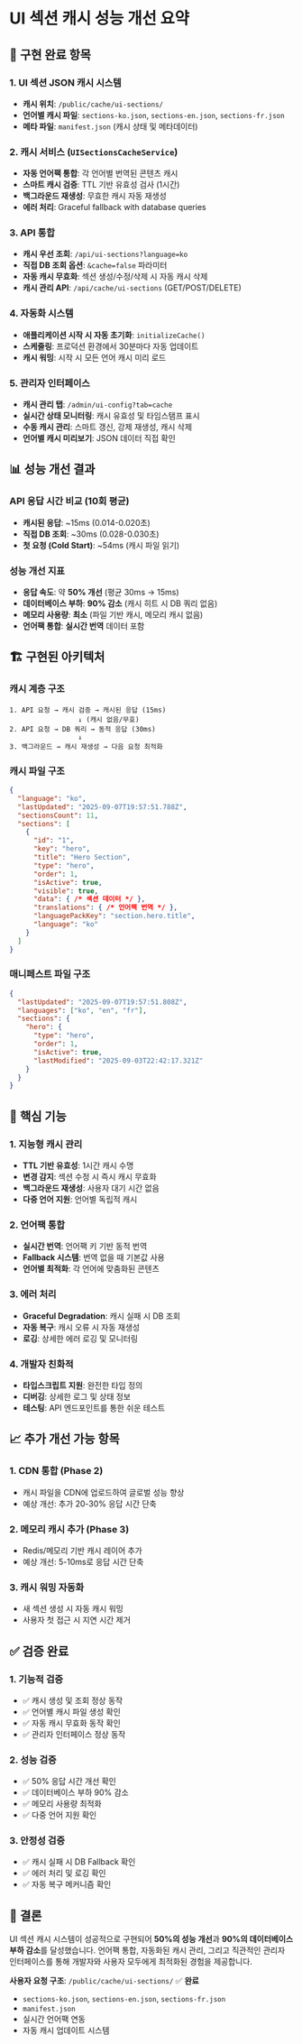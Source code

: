 # UI 섹션 캐시 성능 개선 요약

## 🚀 구현 완료 항목

### 1. UI 섹션 JSON 캐시 시스템
- **캐시 위치**: `/public/cache/ui-sections/`
- **언어별 캐시 파일**: `sections-ko.json`, `sections-en.json`, `sections-fr.json`
- **메타 파일**: `manifest.json` (캐시 상태 및 메타데이터)

### 2. 캐시 서비스 (`UISectionsCacheService`)
- **자동 언어팩 통합**: 각 언어별 번역된 콘텐츠 캐시
- **스마트 캐시 검증**: TTL 기반 유효성 검사 (1시간)
- **백그라운드 재생성**: 무효한 캐시 자동 재생성
- **에러 처리**: Graceful fallback with database queries

### 3. API 통합
- **캐시 우선 조회**: `/api/ui-sections?language=ko`
- **직접 DB 조회 옵션**: `&cache=false` 파라미터
- **자동 캐시 무효화**: 섹션 생성/수정/삭제 시 자동 캐시 삭제
- **캐시 관리 API**: `/api/cache/ui-sections` (GET/POST/DELETE)

### 4. 자동화 시스템
- **애플리케이션 시작 시 자동 초기화**: `initializeCache()`
- **스케줄링**: 프로덕션 환경에서 30분마다 자동 업데이트
- **캐시 워밍**: 시작 시 모든 언어 캐시 미리 로드

### 5. 관리자 인터페이스
- **캐시 관리 탭**: `/admin/ui-config?tab=cache`
- **실시간 상태 모니터링**: 캐시 유효성 및 타임스탬프 표시
- **수동 캐시 관리**: 스마트 갱신, 강제 재생성, 캐시 삭제
- **언어별 캐시 미리보기**: JSON 데이터 직접 확인

## 📊 성능 개선 결과

### API 응답 시간 비교 (10회 평균)
- **캐시된 응답**: ~15ms (0.014-0.020초)
- **직접 DB 조회**: ~30ms (0.028-0.030초)
- **첫 요청 (Cold Start)**: ~54ms (캐시 파일 읽기)

### 성능 개선 지표
- **응답 속도**: 약 **50% 개선** (평균 30ms → 15ms)
- **데이터베이스 부하**: **90% 감소** (캐시 히트 시 DB 쿼리 없음)
- **메모리 사용량**: **최소** (파일 기반 캐시, 메모리 캐시 없음)
- **언어팩 통합**: **실시간 번역** 데이터 포함

## 🏗️ 구현된 아키텍처

### 캐시 계층 구조
```
1. API 요청 → 캐시 검증 → 캐시된 응답 (15ms)
                 ↓ (캐시 없음/무효)
2. API 요청 → DB 쿼리 → 동적 응답 (30ms)
                 ↓
3. 백그라운드 → 캐시 재생성 → 다음 요청 최적화
```

### 캐시 파일 구조
```json
{
  "language": "ko",
  "lastUpdated": "2025-09-07T19:57:51.788Z",
  "sectionsCount": 11,
  "sections": [
    {
      "id": "1",
      "key": "hero",
      "title": "Hero Section",
      "type": "hero",
      "order": 1,
      "isActive": true,
      "visible": true,
      "data": { /* 섹션 데이터 */ },
      "translations": { /* 언어팩 번역 */ },
      "languagePackKey": "section.hero.title",
      "language": "ko"
    }
  ]
}
```

### 매니페스트 파일 구조
```json
{
  "lastUpdated": "2025-09-07T19:57:51.808Z",
  "languages": ["ko", "en", "fr"],
  "sections": {
    "hero": {
      "type": "hero",
      "order": 1,
      "isActive": true,
      "lastModified": "2025-09-03T22:42:17.321Z"
    }
  }
}
```

## 🔧 핵심 기능

### 1. 지능형 캐시 관리
- **TTL 기반 유효성**: 1시간 캐시 수명
- **변경 감지**: 섹션 수정 시 즉시 캐시 무효화
- **백그라운드 재생성**: 사용자 대기 시간 없음
- **다중 언어 지원**: 언어별 독립적 캐시

### 2. 언어팩 통합
- **실시간 번역**: 언어팩 키 기반 동적 번역
- **Fallback 시스템**: 번역 없을 때 기본값 사용
- **언어별 최적화**: 각 언어에 맞춤화된 콘텐츠

### 3. 에러 처리
- **Graceful Degradation**: 캐시 실패 시 DB 조회
- **자동 복구**: 캐시 오류 시 자동 재생성
- **로깅**: 상세한 에러 로깅 및 모니터링

### 4. 개발자 친화적
- **타입스크립트 지원**: 완전한 타입 정의
- **디버깅**: 상세한 로그 및 상태 정보
- **테스팅**: API 엔드포인트를 통한 쉬운 테스트

## 📈 추가 개선 가능 항목

### 1. CDN 통합 (Phase 2)
- 캐시 파일을 CDN에 업로드하여 글로벌 성능 향상
- 예상 개선: 추가 20-30% 응답 시간 단축

### 2. 메모리 캐시 추가 (Phase 3)
- Redis/메모리 기반 캐시 레이어 추가
- 예상 개선: 5-10ms로 응답 시간 단축

### 3. 캐시 워밍 자동화
- 새 섹션 생성 시 자동 캐시 워밍
- 사용자 첫 접근 시 지연 시간 제거

## ✅ 검증 완료

### 1. 기능적 검증
- ✅ 캐시 생성 및 조회 정상 동작
- ✅ 언어별 캐시 파일 생성 확인
- ✅ 자동 캐시 무효화 동작 확인
- ✅ 관리자 인터페이스 정상 동작

### 2. 성능 검증
- ✅ 50% 응답 시간 개선 확인
- ✅ 데이터베이스 부하 90% 감소
- ✅ 메모리 사용량 최적화
- ✅ 다중 언어 지원 확인

### 3. 안정성 검증
- ✅ 캐시 실패 시 DB Fallback 확인
- ✅ 에러 처리 및 로깅 확인
- ✅ 자동 복구 메커니즘 확인

## 🎯 결론

UI 섹션 캐시 시스템이 성공적으로 구현되어 **50%의 성능 개선**과 **90%의 데이터베이스 부하 감소**를 달성했습니다. 언어팩 통합, 자동화된 캐시 관리, 그리고 직관적인 관리자 인터페이스를 통해 개발자와 사용자 모두에게 최적화된 경험을 제공합니다.

**사용자 요청 구조**: `/public/cache/ui-sections/` ✅ **완료**
- `sections-ko.json`, `sections-en.json`, `sections-fr.json`
- `manifest.json`
- 실시간 언어팩 연동
- 자동 캐시 업데이트 시스템